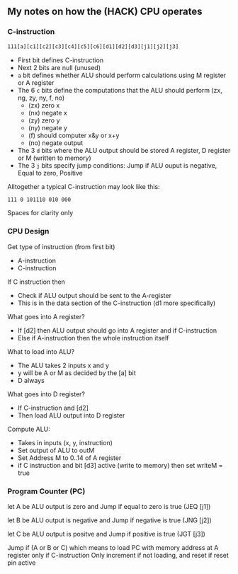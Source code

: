 ## My notes on how the (HACK) CPU operates

### C-instruction
```bash
111[a][c1][c2][c3][c4][c5][c6][d1][d2][d3][j1][j2][j3]
```
  - First bit defines C-instruction
  - Next 2 bits are null (unused)
  - ```a``` bit defines whether ALU should perform calculations using M register or A register
  - The 6 ```c``` bits define the computations that the ALU should perform (zx, ng, zy, ny, f, no)
    - (zx) zero x
    - (nx) negate x
    - (zy) zero y
    - (ny) negate y
    - (f) should computer x&y or x+y
    - (no) negate output
  - The 3 ```d``` bits where the ALU output should be stored A register, D register or M (written to memory)
  - The 3 ```j``` bits specify jump conditions: Jump if ALU ouput is negative, Equal to zero, Positive

Alltogether a typical C-instruction may look like this:
```bash
111 0 101110 010 000
```
Spaces for clarity only

### CPU Design
Get type of instruction (from first bit)
  - A-instruction
  - C-instruction

If C instruction then
  - Check if ALU output should be sent to the A-register
  - This is in the data section of the C-instruction (d1 more specifically)

What goes into A register?
  - If [d2] then ALU output should go into A register and if C-instruction
  - Else if A-instruction then the whole instruction itself

What to load into ALU?
  - The ALU takes 2 inputs x and y
  - y will be A or M as decided by the [a] bit
  - D always

What goes into D register?
  - If C-instruction and [d2]
  - Then load ALU output into D register

Compute ALU:
  - Takes in inputs (x, y, instruction)
  - Set output of ALU to outM
  - Set Address M to 0..14 of A register
  - if C instruction and bit [d3] active (write to memory) then set writeM = true

### Program Counter (PC)
let A be ALU output is zero and Jump if equal to zero is true (JEQ [j1])

let B be ALU output is negative and Jump if negative is true (JNG [j2])

let C be ALU output is positve and Jump if positive is true (JGT [j3])

Jump if (A or B or C) which means to load PC with memory address at A register only if C-instruction
Only increment if not loading, and reset if reset pin active
